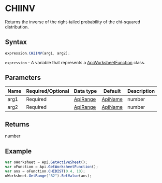 # CHIINV

Returns the inverse of the right-tailed probability of the chi-squared distribution.

## Syntax

```javascript
expression.CHIINV(arg1, arg2);
```

`expression` - A variable that represents a [ApiWorksheetFunction](../ApiWorksheetFunction.md) class.

## Parameters

| **Name** | **Required/Optional** | **Data type** | **Default** | **Description** |
| ------------- | ------------- | ------------- | ------------- | ------------- |
| arg1 | Required | [ApiRange](../../ApiRange/ApiRange.md) | [ApiName](../../ApiName/ApiName.md) | number |  | A probability associated with the chi-squared distribution, a value between 0 and 1 inclusive. |
| arg2 | Required | [ApiRange](../../ApiRange/ApiRange.md) | [ApiName](../../ApiName/ApiName.md) | number |  | The number of degrees of freedom, a number between 1 and 10^10, excluding 10^10. |

## Returns

number

## Example



```javascript
var oWorksheet = Api.GetActiveSheet();
var oFunction = Api.GetWorksheetFunction();
var ans = oFunction.CHIDIST(0.4, 10);
oWorksheet.GetRange("B2").SetValue(ans);
```
